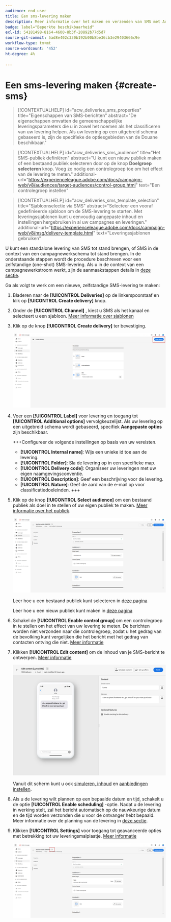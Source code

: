 ```yaml
---
audience: end-user
title: Een sms-levering maken
description: Meer informatie over het maken en verzenden van SMS met Adobe Campaign Web
badge: label="Beperkte beschikbaarheid"
exl-id: 54181498-8164-4600-8b3f-20892b77d5d7
source-git-commit: 5ad8e402c330b192b00b8be36cb3e29403666c9e
workflow-type: tm+mt
source-wordcount: '452'
ht-degree: 4%

---
```


# Een sms-levering maken {#create-sms}

>[!CONTEXTUALHELP]
>id="acw_deliveries_sms_properties"
>title="Eigenschappen van SMS-berichten"
>abstract="De eigenschappen omvatten de gemeenschappelijke leveringsparameters die u in zowel het noemen als het classificeren van uw levering helpen. Als uw levering op een uitgebreid schema gebaseerd is, zijn de specifieke de optiesgebieden van de Douane beschikbaar."

>[!CONTEXTUALHELP]
>id="acw_deliveries_sms_audience"
>title="Het SMS-publiek definiëren"
>abstract="U kunt een nieuw publiek maken of een bestaand publiek selecteren door op de knop **Doelgroep selecteren** knop. Voeg zo nodig een controlegroep toe om het effect van de levering te meten."
>additional-url="https://experienceleague.adobe.com/docs/campaign-web/v8/audiences/target-audiences/control-group.html" text="Een controlegroep instellen"

>[!CONTEXTUALHELP]
>id="acw_deliveries_sms_template_selection"
>title="Sjabloonselectie via SMS"
>abstract="Selecteer een vooraf gedefinieerde sjabloon om de SMS-levering te starten. Met leveringssjablonen kunt u eenvoudig aangepaste inhoud en instellingen hergebruiken in al uw campagnes en leveringen."
>additional-url="https://experienceleague.adobe.com/docs/campaign-web/v8/msg/delivery-template.html" text="Leveringssjablonen gebruiken"


U kunt een standalone levering van SMS tot stand brengen, of SMS in de context van een campagnewerkschema tot stand brengen. In de onderstaande stappen wordt de procedure beschreven voor een zelfstandige (one-shot) SMS-levering. Als u in de context van een campagnewerkstroom werkt, zijn de aanmaakstappen details in [deze sectie](../workflows/activities/channels.md#create-a-delivery-in-a-campaign-workflow).


Ga als volgt te werk om een nieuwe, zelfstandige SMS-levering te maken:

1. Bladeren naar de **[!UICONTROL Deliveries]** op de linkerspoorstaaf en klik op  **[!UICONTROL Create delivery]** knop.

1. Onder de **[!UICONTROL Channel]** , kiest u SMS als het kanaal en selecteert u een sjabloon. [Meer informatie over sjablonen](../msg/delivery-template.md)

1. Klik op de knop **[!UICONTROL Create delivery]** ter bevestiging.

   ![](assets/sms_create_1.png)

1. Voer een **[!UICONTROL Label]** voor levering en toegang tot **[!UICONTROL Additional options]** vervolgkeuzelijst. Als uw levering op een uitgebreid schema wordt gebaseerd, specifiek **Aangepaste opties** zijn beschikbaar.

   +++Configureer de volgende instellingen op basis van uw vereisten.
   * **[!UICONTROL Internal name]**: Wijs een unieke id toe aan de levering.
   * **[!UICONTROL Folder]**: Sla de levering op in een specifieke map.
   * **[!UICONTROL Delivery code]**: Organiseer uw leveringen met uw eigen naamgevingsconventie.
   * **[!UICONTROL Description]**: Geef een beschrijving voor de levering.
   * **[!UICONTROL Nature]**: Geef de aard van de e-mail op voor classificatiedoeleinden.
+++

1. Klik op de knop **[!UICONTROL Select audience]** om een bestaand publiek als doel in te stellen of uw eigen publiek te maken. [Meer informatie over het publiek](../audience/about-recipients.md).

   ![](assets/sms_create_2.png)

   Leer hoe u een bestaand publiek kunt selecteren in [deze pagina](../audience/add-audience.md)

   Leer hoe u een nieuw publiek kunt maken in [deze pagina](../audience/one-time-audience.md)

1. Schakel de **[!UICONTROL Enable control group]** om een controlegroep in te stellen om het effect van uw levering te meten. De berichten worden niet verzonden naar die controlegroep, zodat u het gedrag van de bevolking kunt vergelijken die het bericht met het gedrag van contacten ontving die niet. [Meer informatie](../audience/control-group.md)

1. Klikken **[!UICONTROL Edit content]** om de inhoud van je SMS-bericht te ontwerpen. [Meer informatie](content-sms.md)

   ![](assets/sms_create_4.png)

   Vanuit dit scherm kunt u ook [simuleren, inhoud](../preview-test/preview-test.md) en [aanbiedingen instellen](../msg/offers.md).

1. Als u de levering wilt plannen op een bepaalde datum en tijd, schakelt u de optie **[!UICONTROL Enable scheduling]** -optie. Nadat u de levering in werking stelt, zal het bericht automatisch op de nauwkeurige datum en de tijd worden verzonden die u voor de ontvanger hebt bepaald. Meer informatie over de planning van de levering in [deze sectie](../msg/gs-messages.md#gs-schedule).

1. Klikken **[!UICONTROL Settings]** voor toegang tot geavanceerde opties met betrekking tot uw leveringsmalplaatje. [Meer informatie](../advanced-settings/delivery-settings.md)

   ![](assets/sms_create_3.png)
